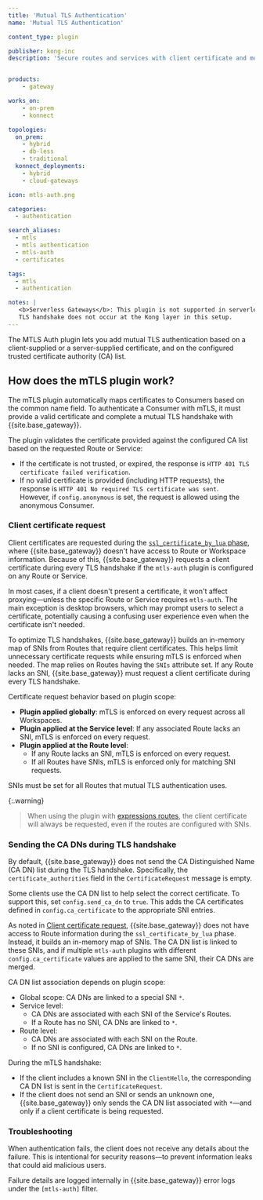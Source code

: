 ```yaml
---
title: 'Mutual TLS Authentication'
name: 'Mutual TLS Authentication'

content_type: plugin

publisher: kong-inc
description: 'Secure routes and services with client certificate and mutual TLS authentication'


products:
    - gateway

works_on:
    - on-prem
    - konnect

topologies:
  on_prem:
    - hybrid
    - db-less
    - traditional
  konnect_deployments:
    - hybrid
    - cloud-gateways

icon: mtls-auth.png

categories:
  - authentication

search_aliases:
  - mtls
  - mtls authentication
  - mtls-auth
  - certificates

tags:
  - mtls
  - authentication

notes: | 
   <b>Serverless Gateways</b>: This plugin is not supported in serverless gateways because the 
   TLS handshake does not occur at the Kong layer in this setup. 
---
```


The MTLS Auth plugin lets you add mutual TLS authentication based on a client-supplied or a server-supplied certificate, 
and on the configured trusted certificate authority (CA) list.


## How does the mTLS plugin work?

The mTLS plugin automatically maps certificates to Consumers based on the common name field.
To authenticate a Consumer with mTLS, it must provide a valid certificate and
complete a mutual TLS handshake with {{site.base_gateway}}.

The plugin validates the certificate provided against the configured CA list based on the
requested Route or Service:
* If the certificate is not trusted, or expired, the response is `HTTP 401 TLS certificate failed verification`.
* If no valid certificate is provided (including HTTP requests), the response is `HTTP 401 No required TLS certificate was sent`.  
  However, if `config.anonymous` is set, the request is allowed using the anonymous Consumer.

### Client certificate request

Client certificates are requested during the [`ssl_certificate_by_lua` phase](/gateway/entities/plugin/#plugin-contexts), where {{site.base_gateway}} doesn't have access to Route or Workspace information. 
Because of this, {{site.base_gateway}} requests a client certificate during every TLS handshake if the `mtls-auth` plugin is configured on any Route or Service.

In most cases, if a client doesn't present a certificate, it won't affect proxying—unless the specific Route or Service requires `mtls-auth`.
The main exception is desktop browsers, which may prompt users to select a certificate, potentially causing a confusing user experience even when the certificate isn't needed.

To optimize TLS handshakes, {{site.base_gateway}} builds an in-memory map of SNIs from Routes that require client certificates. 
This helps limit unnecessary certificate requests while ensuring mTLS is enforced when needed. 
The map relies on Routes having the `SNIs` attribute set. 
If any Route lacks an SNI, {{site.base_gateway}} must request a client certificate during every TLS handshake.

Certificate request behavior based on plugin scope:

* **Plugin applied globally**: mTLS is enforced on every request across all Workspaces.
* **Plugin applied at the Service level**: If any associated Route lacks an SNI, mTLS is enforced on every request.
* **Plugin applied at the Route level**:
  * If any Route lacks an SNI, mTLS is enforced on every request.
  * If all Routes have SNIs, mTLS is enforced only for matching SNI requests.

SNIs must be set for all Routes that mutual TLS authentication uses.

{:.warning}
> When using the plugin with [expressions routes](/gateway/routing/expressions/), 
the client certificate will always be requested, even if the routes are configured with SNIs. 

### Sending the CA DNs during TLS handshake

By default, {{site.base_gateway}} does not send the CA Distinguished Name (CA DN) list during the TLS handshake. Specifically, the `certificate_authorities` field in the `CertificateRequest` message is empty.

Some clients use the CA DN list to help select the correct certificate. To support this, set `config.send_ca_dn` to `true`. 
This adds the CA certificates defined in `config.ca_certificate` to the appropriate SNI entries.

As noted in [Client certificate request](#client-certificate-request), {{site.base_gateway}} does not have access to Route information during the `ssl_certificate_by_lua` phase. 
Instead, it builds an in-memory map of SNIs. 
The CA DN list is linked to these SNIs, and if multiple `mtls-auth` plugins with different `config.ca_certificate` values are applied to the same SNI, their CA DNs are merged.

CA DN list association depends on plugin scope:

* Global scope: CA DNs are linked to a special SNI `*`.
* Service level:
  * CA DNs are associated with each SNI of the Service's Routes.
  * If a Route has no SNI, CA DNs are linked to `*`.
* Route level:
  * CA DNs are associated with each SNI on the Route.
  * If no SNI is configured, CA DNs are linked to `*`.

During the mTLS handshake:

* If the client includes a known SNI in the `ClientHello`, the corresponding CA DN list is sent in the `CertificateRequest`.
* If the client does not send an SNI or sends an unknown one, {{site.base_gateway}} only sends the CA DN list associated with `*`—and only if a client certificate is being requested.


### Troubleshooting

When authentication fails, the client does not receive any details about the failure. This is intentional for security reasons—to prevent information leaks that could aid malicious users.

Failure details are logged internally in {{site.base_gateway}} error logs under the `[mtls-auth]` filter.
